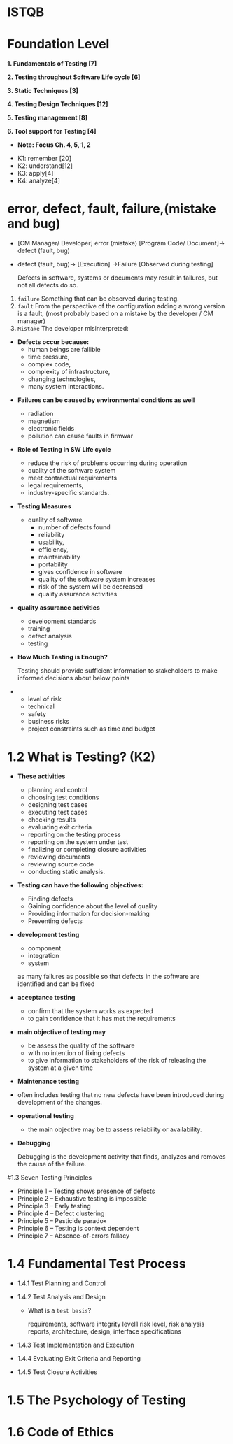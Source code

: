 # ISTQB

# Foundation Level

__1. Fundamentals of Testing [7]__

__2. Testing throughout Software Life cycle [6]__

__3. Static Techniques [3]__

__4. Testing Design Techniques [12]__

__5. Testing management [8]__

__6. Tool support for Testing [4]__

* __Note: Focus Ch. 4, 5, 1, 2__
 
+ K1: remember [20]
+ K2: understand[12]
+ K3: apply[4]
+ K4: analyze[4]

# error, defect, fault, failure,(mistake and bug)

+ [CM Manager/ Developer] error (mistake) [Program Code/ Document]->  defect (fault, bug)
+ defect (fault, bug)-> [Execution] ->Failure [Observed during testing]


    Defects in software, systems or documents may result in failures, but not all defects do so.
    

1. `failure` Something that can be observed during testing.
2. `fault` From the perspective of the configuration adding a wrong version is a
fault, (most probably based on a mistake by the developer / CM manager)
3. `Mistake` The developer misinterpreted: 

+ __Defects occur because:__
  + human beings are fallible 
  + time pressure, 
  + complex code, 
  + complexity of infrastructure, 
  + changing technologies, 
  + many system interactions.

- __Failures can be caused by environmental conditions as well__
  - radiation 
  - magnetism 
  - electronic fields 
  - pollution can cause faults in firmwar

- __Role of Testing in SW Life cycle__
  - reduce the risk of problems occurring during operation
  - quality of the software system
  - meet contractual requirements
  - legal requirements, 
  - industry-specific standards.  


- __Testing Measures__
    - quality of software
        - number of defects found
        - reliability
        - usability,
        - efficiency,
        - maintainability 
        - portability
        - gives confidence in software
        - quality of the software system increases
        - risk of the system will be decreased
        - quality assurance activities

- __quality assurance activities__
    - development standards
    - training 
    - defect analysis
    - testing
    
- __How Much Testing is Enough?__
     
     
     Testing should provide sufficient information to stakeholders to make informed decisions about below points

     
- - level of risk
  - technical
  - safety
  - business risks
  - project constraints such as time and budget     

# 1.2 What is Testing? (K2)

* __These activities__
    - planning and control
    - choosing test conditions
    - designing test cases
    - executing test cases
    - checking results
    - evaluating exit criteria
    - reporting on the testing process
    - reporting on the system under test
    - finalizing or completing closure activities
    - reviewing documents
    - reviewing source code
    - conducting static analysis.
    
* __Testing can have the following objectives:__
    - Finding defects
    - Gaining confidence about the level of quality
    - Providing information for decision-making
    - Preventing defects               
     
* __development testing__
     - component
     - integration
     - system 
     

    as many failures as possible so that defects in the software are identified and can be fixed
    
* __acceptance testing__
    - confirm that the system works as expected
     - to gain confidence that it has met the requirements
     
* __main objective of testing may__
    - be assess the quality of the software
    - with no intention of fixing defects
    - to give information to stakeholders of the risk of releasing the system at a given time
    
* __Maintenance testing__
 - often includes testing that no new defects have been introduced during development of the changes.

* __operational testing__
    - the main objective may be to assess  reliability or availability.     
    
* __Debugging__


    Debugging is the development activity that finds, analyzes and removes the cause of the failure. 

#1.3  Seven Testing Principles
 
 * Principle 1 – Testing shows presence of defects
 * Principle 2 – Exhaustive testing is impossible
 * Principle 3 – Early testing
 * Principle 4 – Defect clustering
 * Principle 5 – Pesticide paradox
 * Principle 6 – Testing is context dependent
 * Principle 7 – Absence-of-errors fallacy
 
# 1.4  Fundamental Test Process
 * 1.4.1 Test Planning and Control 
 * 1.4.2 Test Analysis and Design

    * What is a `test basis`?


        requirements,
        software integrity level1
        risk level,
        risk analysis reports,
        architecture,
        design,
        interface specifications
  
  * 1.4.3 Test Implementation and Execution
  * 1.4.4 Evaluating Exit Criteria and Reporting 
  * 1.4.5 Test Closure Activities
  
  # 1.5 The Psychology of Testing
  # 1.6 Code of Ethics
    
  

  
